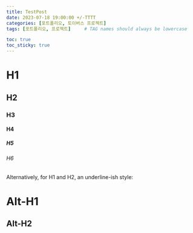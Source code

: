 ```yaml
---
title: TestPost
date: 2023-07-18 19:00:00 +/-TTTT
categories: [포트폴리오, 토이버스 프로젝트]
tags: [포트폴리오, 프로젝트]     # TAG names should always be lowercase

toc: true
toc_sticky: true
---
```


# H1
## H2
### H3
#### H4
##### H5
###### H6

Alternatively, for H1 and H2, an underline-ish style:

Alt-H1
======

Alt-H2
------